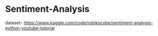 # Sentiment-Analysis

dataset- https://www.kaggle.com/code/robikscube/sentiment-analysis-python-youtube-tutorial
